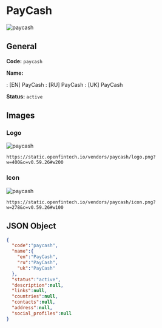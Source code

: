 
# PayCash 
![paycash](https://static.openfintech.io/vendors/paycash/logo.png?w=400&c=v0.59.26#w200)  

## General 
 
**Code:** `paycash` 
 
**Name:** 
 
:	[EN] PayCash 
:	[RU] PayCash 
:	[UK] PayCash 
 
**Status:** `active` 
 

## Images 

### Logo 
 
![paycash](https://static.openfintech.io/vendors/paycash/logo.png?w=400&c=v0.59.26#w200)  

```
https://static.openfintech.io/vendors/paycash/logo.png?w=400&c=v0.59.26#w200
```  

### Icon 
 
![paycash](https://static.openfintech.io/vendors/paycash/icon.png?w=278&c=v0.59.26#w100)  

```
https://static.openfintech.io/vendors/paycash/icon.png?w=278&c=v0.59.26#w100
```  

## JSON Object 

```json
{
  "code":"paycash",
  "name":{
    "en":"PayCash",
    "ru":"PayCash",
    "uk":"PayCash"
  },
  "status":"active",
  "description":null,
  "links":null,
  "countries":null,
  "contacts":null,
  "address":null,
  "social_profiles":null
}
```  

